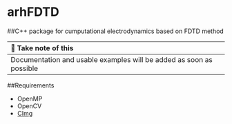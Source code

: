 arhFDTD
=======

##C++ package for cumputational electrodynamics based on FDTD method

|               :memo:  Take note of this                             |
|:--------------------------------------------------------------------|
| Documentation and usable examples will be added as soon as possible |


##Requirements
- OpenMP
- OpenCV
- [CImg](https://github.com/dtschump/CImg)
